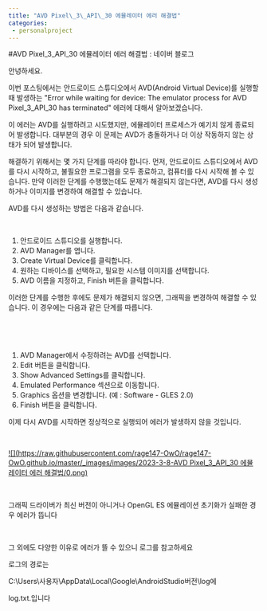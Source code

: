 ```yaml
---
title: "AVD Pixel\_3\_API\_30 에뮬레이터 에러 해결법"
categories:
 - personalproject
---
```

#AVD Pixel\_3\_API\_30 에뮬레이터 에러 해결법 : 네이버 블로그








안녕하세요.

이번 포스팅에서는 안드로이드 스튜디오에서 AVD(Android Virtual Device)를 실행할 때 발생하는 "Error while waiting for device: The emulator process for AVD Pixel\_3\_API\_30 has terminated" 에러에 대해서 알아보겠습니다.

이 에러는 AVD를 실행하려고 시도했지만, 에뮬레이터 프로세스가 예기치 않게 종료되어 발생합니다. 대부분의 경우 이 문제는 AVD가 충돌하거나 더 이상 작동하지 않는 상태가 되어 발생합니다.

해결하기 위해서는 몇 가지 단계를 따라야 합니다. 먼저, 안드로이드 스튜디오에서 AVD를 다시 시작하고, 불필요한 프로그램을 모두 종료하고, 컴퓨터를 다시 시작해 볼 수 있습니다. 만약 이러한 단계를 수행했는데도 문제가 해결되지 않는다면, AVD를 다시 생성하거나 이미지를 변경하여 해결할 수 있습니다.

AVD를 다시 생성하는 방법은 다음과 같습니다.

​

1. 안드로이드 스튜디오를 실행합니다.
2. AVD Manager를 엽니다.
3. Create Virtual Device를 클릭합니다.
4. 원하는 디바이스를 선택하고, 필요한 시스템 이미지를 선택합니다.
5. AVD 이름을 지정하고, Finish 버튼을 클릭합니다.

이러한 단계를 수행한 후에도 문제가 해결되지 않으면, 그래픽을 변경하여 해결할 수 있습니다. 이 경우에는 다음과 같은 단계를 따릅니다.

​

​

1. AVD Manager에서 수정하려는 AVD를 선택합니다.
2. Edit 버튼을 클릭합니다.
3. Show Advanced Settings를 클릭합니다.
4. Emulated Performance 섹션으로 이동합니다.
5. Graphics 옵션을 변경합니다. (예 : Software - GLES 2.0)
6. Finish 버튼을 클릭합니다.

이제 다시 AVD를 시작하면 정상적으로 실행되어 에러가 발생하지 않을 것입니다.

​





 



[![](https://raw.githubusercontent.com/rage147-OwO/rage147-OwO.github.io/master/_images/images/2023-3-8-AVD Pixel_3_API_30 에뮬레이터 에러 해결법/0.png)](#)








​

그래픽 드라이버가 최신 버전이 아니거나 OpenGL ES 에뮬레이션 초기화가 실패한 경우 에러가 뜹니다

​

그 외에도 다양한 이유로 에러가 뜰 수 있으니 로그를 참고하세요

로그의 경로는 

C:\Users\사용자\AppData\Local\Google\AndroidStudio버전\log에 

log.txt.입니다

​





 

